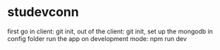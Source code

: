 # studevconn

first go in client: git init,
out of the client: git init,
set up the mongodb in config folder
run the app on development mode:  npm run dev 
